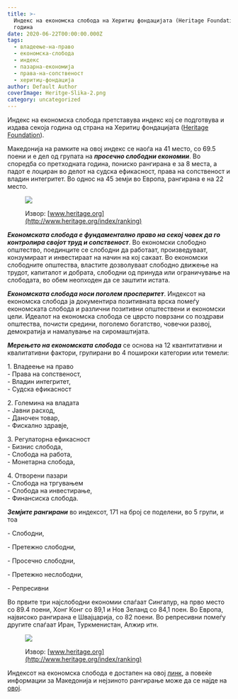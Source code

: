 ```yaml
---
title: >-
  Индекс на економска слобода на Херитиџ фондацијата (Heritage Foundation) 2020
  година
date: 2020-06-22T00:00:00.000Z
tags:
  - владеење-на-право
  - економска-слобода
  - индекс
  - пазарна-економија
  - права-на-сопственост
  - херитиџ-фондација
author: Default Author
coverImage: Heritge-Slika-2.png
category: uncategorized
---
```


Индекс на економска слобода претставува индекс кој се подготвува и издава секоја година од страна на Херитиџ фондацијата ([Heritage Foundation](https://www.heritage.org/)).

Македонија на рамките на овој индекс се наоѓа на 41 место, со 69.5 поени и e дел од групата на **_просечно слободни економии_**. Во споредба со претходната година, пониско рангирана е за 8 места, а падот е лоциран во делот на судска ефикасност, права на сопственост и владин интегритет. Во однос на 45 земји во Европа, рангирана е на 22 место.

<figure>

[![](http://libertaniabackup.local/wp-content/uploads/2020/06/Heritge-Slika-1.png)](www.heritage.org/index/ranking)

<figcaption>

  
Извор: [www.heritage.org](http://www.heritage.org/index/ranking)

</figcaption>

</figure>

**_Економската слобода е фундаментално право на секој човек да го контролира својот труд и сопственост_**. Во економски слободно општество, поединците се слободни да работаат, произведуваат, конзумираат и инвестираат на начин на кој сакаат. Во економски слободните општества, властите дозволуваат слободно движење на трудот, капиталот и добрата, слободни од принуда или ограничување на слободата, во обем неопходен да се заштити истата.

**_Економската слобода носи поголем просперитет_**. Индексот на економска слобода ја документира позитивната врска помеѓу економската слобода и различни позитивни општествени и економски цели. Идеалот на економска слобода се цврсто поврзани со поздрави општества, почисти средини, поголемо богатство, човечки развој, демократија и намалување на сиромаштијата.

**_Мерењето на економската слобода_** се основа на 12 квантитативни и квалитативни фактори, групирани во 4 пошироки категории или темели:

1\. Владеење на право  
\- Права на сопственост,  
\- Владин интегритет,  
\- Судска ефикасност

2\. Големина на владата  
\- Јавни расход,  
\- Даночен товар,  
\- Фискално здравје,

3\. Регулаторна ефикасност  
\- Бизнис слобода,  
\- Слобода на работа,  
\- Монетарна слобода,

4\. Отворени пазари  
\- Слобода на тргувањем  
\- Слобода на инвестирање,  
\- Финансиска слобода.  

**_Земјите рангирани_** во индексот, 171 на број се поделени, во 5 групи, и тоа 

\- Слободни,

\- Претежно слободни,

\- Просечно слободни,

\- Претежно неслободни,

\- Репресивни

Во првите три најслободни економии спаѓаат Сингапур, на прво место со 89.4 поени, Хонг Конг со 89,1 и Нов Зеланд со 84,1 поен. Во Европа, највисоко рангирана е Швајцарија, со 82 поени. Во репресивни помеѓу другите спаѓаат Иран, Туркменистан, Алжир итн.   

<figure>

[![](http://libertaniabackup.local/wp-content/uploads/2020/06/Heritge-Slika-2.png)](http://www.heritage.org/index/ranking)

<figcaption>

Извор: [www.heritage.org](http://www.heritage.org/index/ranking)

</figcaption>

</figure>

Индексот на економска слобода е достапен на овој [линк](https://www.heritage.org/index/ranking), а повеќе информации за Македонија и нејзиното рангирање може да се најде на [овој](https://mbh.mk/2020/06/10/makedonija-pad-heritage-2020/?fbclid=IwAR3TSd5Pc6O-7I0t8cXs4vepRn4Pr5pIF-i0Txzum-5GDrZ88NN8HiU5eGo).
